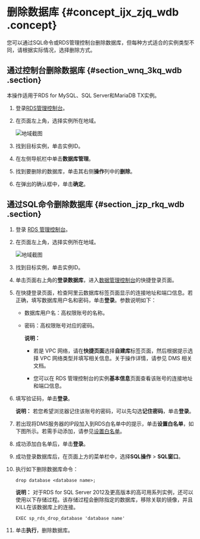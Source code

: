 # 删除数据库 {#concept_ijx_zjq_wdb .concept}

您可以通过SQL命令或RDS管理控制台删除数据库，但每种方式适合的实例类型不同，请根据实际情况，选择删除方式。

## 通过控制台删除数据库 {#section_wnq_3kq_wdb .section}

本操作适用于RDS for MySQL、SQL Server和MariaDB TX实例。

1.  登录[RDS管理控制台](https://rds.console.aliyun.com/)。
2.  在页面左上角，选择实例所在地域。

    ![地域截图](http://static-aliyun-doc.oss-cn-hangzhou.aliyuncs.com/assets/img/7882/156109752337169_zh-CN.png)

3.  找到目标实例，单击实例ID。
4.  在左侧导航栏中单击**数据库管理**。
5.  找到要删除的数据库，单击其右侧**操作**列中的**删除**。
6.  在弹出的确认框中，单击**确定**。

## 通过SQL命令删除数据库 {#section_jzp_rkq_wdb .section}

1.  登录 [RDS 管理控制台](https://rds.console.aliyun.com/?spm=5176.doc26187.2.2.OVo7wv)。
2.  在页面左上角，选择实例所在地域。

    ![地域截图](http://static-aliyun-doc.oss-cn-hangzhou.aliyuncs.com/assets/img/7882/156109752337169_zh-CN.png)

3.  找到目标实例，单击实例ID。
4.  单击页面右上角的**登录数据库**，进入[数据管理控制台](https://dms.console.aliyun.com/?token=549cf345-ac05-455c-b3f9-75eadae023fe#/dms/login)的快捷登录页面。
5.  在快捷登录页面，检查阿里云数据库标签页面显示的连接地址和端口信息。若正确，填写数据库用户名和密码，单击**登录**。参数说明如下：
    -   数据库用户名：高权限账号的名称。

    -   密码：高权限账号对应的密码。

        **说明：** 

        -   若是 VPC 网络，请在**快捷页面**选择**自建库**标签页面，然后根据提示选择 VPC 网络类型并填写相关信息。关于操作详情，请参见 DMS 相关文档。

        -   您可以在 RDS 管理控制台的实例**基本信息**页面查看该账号的连接地址和端口信息。

6.  填写验证码，单击**登录**。

    **说明：** 若您希望浏览器记住该账号的密码，可以先勾选**记住密码**，单击**登录**。

7.  若出现将DMS服务器的IP段加入到RDS白名单中的提示，单击**设置白名单**，如下图所示。若需手动添加，请参见[设置白名单](intl.zh-CN/用户指南/数据安全性/设置白名单.md#)。
8.  成功添加白名单后，单击**登录**。
9.  成功登录数据库后，在页面上方的菜单栏中，选择**SQL操作** \> **SQL窗口**。
10. 执行如下删除数据库命令：

    ``` {#codeblock_uje_tnp_dsx}
    drop database <database name>;
    ```

    **说明：** 对于RDS for SQL Server 2012及更高版本的高可用系列实例，还可以使用以下存储过程。该存储过程会删除指定的数据库，移除关联的镜像，并且KILL在该数据库上的连接。

    ``` {#codeblock_s90_3m4_e59}
    EXEC sp_rds_drop_database 'database name'
    ```

11. 单击**执行**，删除数据库。

